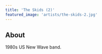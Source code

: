 ```yaml
---
title: 'The Skids (2)'
featured_image: 'artists/the-skids-2.jpg'
---
```


## About

1980s US New Wave band.
